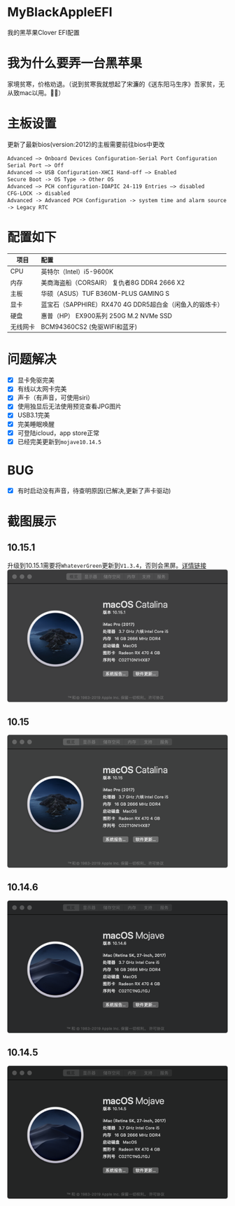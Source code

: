 # MyBlackAppleEFI
我的黑苹果Clover EFI配置

# 我为什么要弄一台黑苹果
家境贫寒，价格劝退。（说到贫寒我就想起了宋濂的《送东阳马生序》吾家贫，无从致mac以用。🌹🐔）

# 主板设置
更新了最新bios(version:2012)的主板需要前往bios中更改
```
Advanced —> Onboard Devices Configuration-Serial Port Configuration Serial Port —> Off
Advanced —> USB Configuration-XHCI Hand-off —> Enabled
Secure Boot -> OS Type -> Other OS
Advanced —> PCH configuration-IOAPIC 24-119 Entries —> disabled
CFG-LOCK -> disabled
Advanced -> Advanced PCH Configuration -> system time and alarm source -> Legacy RTC
```

# 配置如下

| 项目        | 配置   |
| --------   | :-----  |
| CPU         | 英特尔（Intel）i5-9600K | 
|内存         |美商海盗船（CORSAIR） 复仇者8G DDR4 2666 X2|
| 主板        |   华硕（ASUS）TUF B360M-PLUS GAMING S   | 
| 显卡        |    蓝宝石（SAPPHIRE）RX470 4G DDR5超白金（闲鱼入的锻炼卡）    | 
| 硬盘        |    惠普（HP） EX900系列 250G M.2 NVMe SSD    | 
|无线网卡|BCM94360CS2 (免驱WIFI和蓝牙)|

# 问题解决

- [x] 显卡免驱完美
- [x] 有线以太网卡完美
- [x] 声卡（有声音，可使用siri）
- [x] 使用独显后无法使用预览查看JPG图片
- [x] USB3.1完美
- [x] 完美睡眠唤醒
- [x] 可登陆icloud，app store正常
- [x] 已经完美更新到`mojave10.14.5`

# BUG
- [x] 有时启动没有声音，待查明原因(已解决,更新了声卡驱动)

# 截图展示
## 10.15.1
升级到10.15.1需要将`WhateverGreen`更新到`V1.3.4`，否则会黑屏。[详情链接](https://osx.cx/whatevergreen-kext-amd.html)
![10.15.1](screenshots/WX20191119-222840.png)
## 10.15
![10.15](screenshots/WX20191119-220110.png)
## 10.14.6
![10.14.6](screenshots/WX20190724-220055.png)
## 10.14.5
![10.14.5](screenshots/WX20190724-214915.png)

